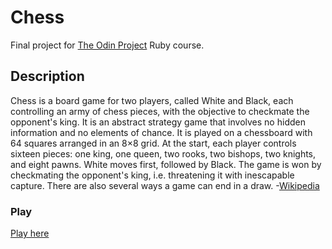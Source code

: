 # Chess

Final project for [The Odin Project](https://www.theodinproject.com/lessons/ruby-ruby-final-project) Ruby course.

## Description

Chess is a board game for two players, called White and Black, each controlling an army of chess pieces, with the objective to checkmate the opponent's king. It is an abstract strategy game that involves no hidden information and no elements of chance. It is played on a chessboard with 64 squares arranged in an 8×8 grid. At the start, each player controls sixteen pieces: one king, one queen, two rooks, two bishops, two knights, and eight pawns. White moves first, followed by Black. The game is won by checkmating the opponent's king, i.e. threatening it with inescapable capture. There are also several ways a game can end in a draw. -[Wikipedia](https://en.wikipedia.org/wiki/Chess)

### Play

[Play here](https://replit.com/@AbdEl-Rahman21/Chess)
